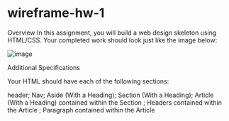# wireframe-hw-1


Overview
In this assignment, you will build a web design skeleton using HTML/CSS. Your completed work should look just like the image below:

![image](https://user-images.githubusercontent.com/54521457/73380007-e6991900-4288-11ea-92e1-291c775fef55.png)


Additional Specifications

Your HTML should have each of the following sections:

header; Nav; Aside (With a Heading); Section (With a Heading); Article (With a Heading) contained within the Section ; Headers contained within the Article ; Paragraph contained within the Article




